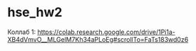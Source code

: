 # hse_hw2
Коллаб 1: https://colab.research.google.com/drive/1Pi1a-XB4dVmvO__MLGelM7Kh34aPLoEg#scrollTo=FaTs183wd0z6
